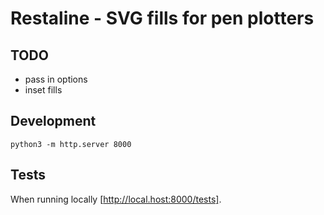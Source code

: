 # Restaline - SVG fills for pen plotters

## TODO
* pass in options
* inset fills

## Development
`python3 -m http.server 8000`

## Tests
When running locally [http://local.host:8000/tests].